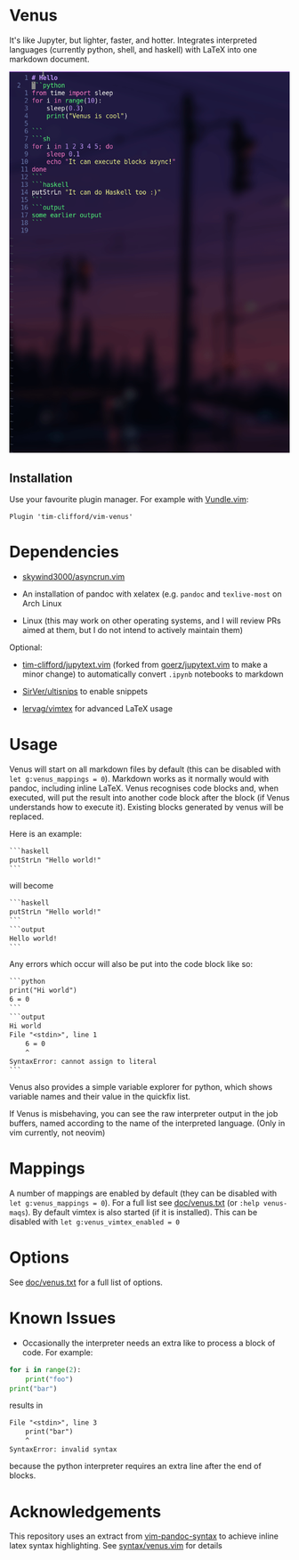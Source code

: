 # Venus

It's like Jupyter, but lighter, faster, and hotter. Integrates interpreted
languages (currently python, shell, and haskell) with LaTeX into one markdown
document.

![Demo](demo.gif)

## Installation

Use your favourite plugin manager. For example with
[Vundle.vim](https://github.com/VundleVim/Vundle.vim):
```vimscript
Plugin 'tim-clifford/vim-venus'
```

# Dependencies

- [skywind3000/asyncrun.vim](https://github.com/skywind3000/asyncrun.vim)

- An installation of pandoc with xelatex (e.g. `pandoc` and `texlive-most` on
  Arch Linux

- Linux (this may work on other operating systems, and I will review PRs aimed
  at them, but I do not intend to actively maintain them)

Optional:

- [tim-clifford/jupytext.vim](https://github.com/tim-clifford/jupytext.vim)
  (forked from [goerz/jupytext.vim](https://github.com/goerz/jupytext.vim) to
  make a minor change) to automatically convert `.ipynb` notebooks to markdown

- [SirVer/ultisnips](https://github.com/SirVer/ultisnips) to enable snippets

- [lervag/vimtex](https://github.com/lervag/vimtex) for advanced LaTeX usage

# Usage

Venus will start on all markdown files by default (this can be disabled with
`let g:venus_mappings = 0`). Markdown works as it normally would with pandoc,
including inline LaTeX. Venus recognises code blocks and, when executed, will
put the result into another code block after the block (if Venus understands
how to execute it). Existing blocks generated by venus will be replaced.

Here is an example:

    ```haskell
    putStrLn "Hello world!"
    ```

will become

    ```haskell
    putStrLn "Hello world!"
    ```
    ```output
    Hello world!
    ```

Any errors which occur will also be put into the code block like so:

	```python
	print("Hi world")
	6 = 0
	```
	```output
	Hi world
	File "<stdin>", line 1
		6 = 0
		^
	SyntaxError: cannot assign to literal
	```

Venus also provides a simple variable explorer for python, which shows variable
names and their value in the quickfix list.

If Venus is misbehaving, you can see the raw interpreter output in the job
buffers, named according to the name of the interpreted language. (Only in vim
currently, not neovim)

# Mappings

A number of mappings are enabled by default (they can be disabled with `let
g:venus_mappings = 0`). For a full list see [doc/venus.txt](./doc/venus.txt)
(or `:help venus-maqs`). By default vimtex is also started (if it is
installed).  This can be disabled with `let g:venus_vimtex_enabled = 0`

# Options

See [doc/venus.txt](./doc/venus.txt) for a full list of options.

# Known Issues

- Occasionally the interpreter needs an extra like to process a block of code.
  For example:

```python
for i in range(2):
	print("foo")
print("bar")
```

results in

```output
File "<stdin>", line 3
    print("bar")
    ^
SyntaxError: invalid syntax
```

because the python interpreter requires an extra line after the end of blocks.

# Acknowledgements

This repository uses an extract from
[vim-pandoc-syntax](https://github.com/vim-pandoc/vim-pandoc-syntax) to achieve
inline latex syntax highlighting. See [syntax/venus.vim](./syntax/venus.vim)
for details
